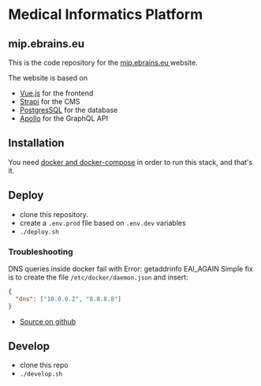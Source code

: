 # Medical Informatics Platform

## mip.ebrains.eu

This is the code repository for the [mip.ebrains.eu
](https://mip.ebrains.eu) website.

The website is based on

- [Vue.js](https://vuejs.org/) for the frontend
- [Strapi](https://strapi.io/) for the CMS
- [PostgresSQL](https://www.postgresql.org/) for the database
- [Apollo](https://www.apollographql.com/) for the GraphQL API

## Installation

You need [docker and docker-compose](https://www.docker.com/) in order to run this stack, and that's it.

## Deploy

- clone this repository.
- create a `.env.prod` file based on `.env.dev` variables
- `./deploy.sh`

### Troubleshooting

DNS queries inside docker fail with Error: getaddrinfo EAI_AGAIN
Simple fix is to create the file `/etc/docker/daemon.json`
and insert:

```json
{
  "dns": ["10.0.0.2", "8.8.8.8"]
}
```

- [Source on github](https://github.com/moby/moby/issues/32106)

## Develop

- clone this repo
- `./develop.sh`
